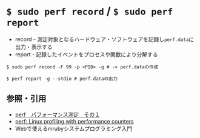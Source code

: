 # `$ sudo perf record` / `$ sudo perf report`
- record - 測定対象となるハードウェア・ソフトウェアを記録し`perf.data`に出力・表示する
- report - 記録したイベントをプロセスや関数により分解する

```
$ sudo perf record -F 99 -p <PID> -g # -> perf.dataの作成

$ perf report -g --stdio # perf.dataの出力
```

## 参照・引用
- [perf　パフォーマンス測定　その１](https://ameblo.jp/softwaredeveloper/entry-11967982906.html)
- [perf: Linux profiling with performance counters](https://perf.wiki.kernel.org/index.php/Main_Page)
- Webで使えるmrubyシステムプログラミング入門
